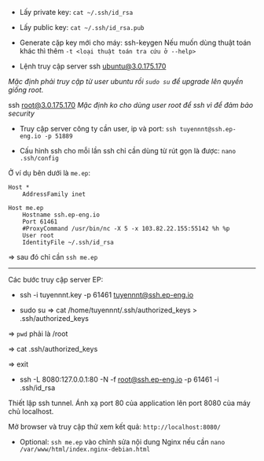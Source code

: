 
* Lấy private key: ``cat ~/.ssh/id_rsa``

* Lấy public key: ``cat ~/.ssh/id_rsa.pub``

* Generate cặp key mới cho máy: ssh-keygen
Nếu muốn dùng thuật toán khác thì thêm ``-t <loại thuật toán tra cứu ở --help>``

* Lệnh truy cập server ssh ubuntu@3.0.175.170 

*Mặc định phải truy cập từ user ubuntu rồi ``sudo su`` để upgrade lên quyền giống root.*
 
ssh root@3.0.175.170
*Mặc định ko cho dùng user root để ssh vì để đảm bảo security*


* Truy cập server công ty cần user, ip và port:
``ssh tuyennnt@ssh.ep-eng.io -p 51889``


* Cấu hình ssh cho mỗi lần ssh chỉ cần dùng từ rút gọn là được: ``nano .ssh/config``
 
Ở ví dụ bên dưới là ``me.ep``:

```
Host *
    AddressFamily inet

Host me.ep
    Hostname ssh.ep-eng.io
    Port 61461
    #ProxyCommand /usr/bin/nc -X 5 -x 103.82.22.155:55142 %h %p
    User root
    IdentityFile ~/.ssh/id_rsa

```
=> sau đó chỉ cần ``ssh me.ep``


-----------------------
Các bước truy cập server EP:

* ssh -i tuyennnt.key -p 61461 tuyennnt@ssh.ep-eng.io

* sudo su
=> cat /home/tuyennnt/.ssh/authorized_keys > .ssh/authorized_keys

=> ``pwd`` phải là /root

=> cat .ssh/authorized_keys

=> exit 

* ssh -L 8080:127.0.0.1:80 -N -f root@ssh.ep-eng.io -p 61461 -i .ssh/id_rsa

Thiết lập ssh tunnel. Ánh xạ port 80 của application lên port 8080 của máy chủ localhost.

Mở browser và truy cập thử xem kết quả: ``http://localhost:8080/``

* Optional: ``ssh me.ep`` vào chỉnh sửa nội dung Nginx nếu cần ``nano /var/www/html/index.nginx-debian.html``

